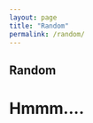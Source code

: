 ```yaml
---
layout: page
title: "Random"
permalink: /random/
---
```

## Random
<h1>Hmmm....</h1>
<script src="../scripts/random.js" type="text/javascript"></script>
